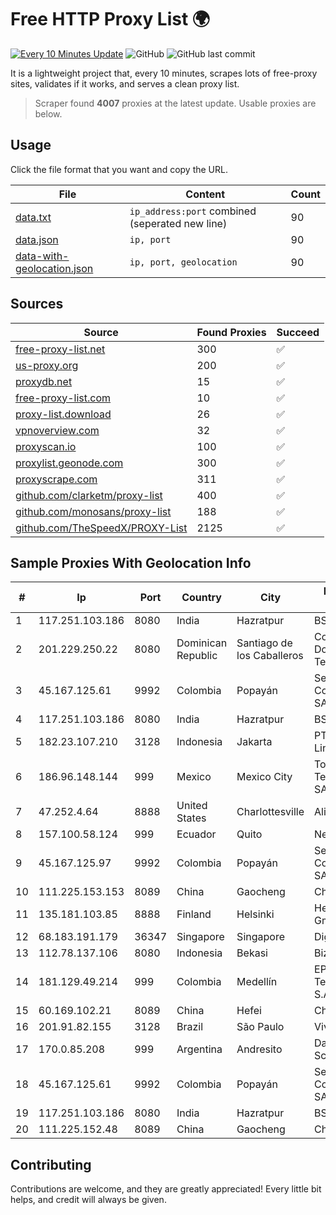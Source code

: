 
# Free HTTP Proxy List 🌍

[![Every 10 Minutes Update](https://github.com/mertguvencli/http-proxy-list/actions/workflows/main.yml/badge.svg?branch=main)](https://github.com/mertguvencli/http-proxy-list/actions/workflows/main.yml)
![GitHub](https://img.shields.io/github/license/mertguvencli/http-proxy-list)
![GitHub last commit](https://img.shields.io/github/last-commit/mertguvencli/http-proxy-list)

It is a lightweight project that, every 10 minutes, scrapes lots of free-proxy sites, validates if it works, and serves a clean proxy list.


> Scraper found **4007** proxies at the latest update. Usable proxies are below.

## Usage

Click the file format that you want and copy the URL.


|File|Content|Count|
|----|-------|-----|
|[data.txt](https://raw.githubusercontent.com/mertguvencli/http-proxy-list/main/proxy-list/data.txt)|`ip_address:port` combined (seperated new line)|90|
|[data.json](https://raw.githubusercontent.com/mertguvencli/http-proxy-list/main/proxy-list/data.json)|`ip, port`|90|
|[data-with-geolocation.json](https://raw.githubusercontent.com/mertguvencli/http-proxy-list/main/proxy-list/data-with-geolocation.json)|`ip, port, geolocation`|90|

## Sources

|Source|Found Proxies|Succeed|
|------|-------------|-------|
|[free-proxy-list.net](https://free-proxy-list.net)|300|✅|
|[us-proxy.org](https://www.us-proxy.org)|200|✅|
|[proxydb.net](http://proxydb.net)|15|✅|
|[free-proxy-list.com](https://free-proxy-list.com/?page=&port=&type%5B%5D=http&type%5B%5D=https&up_time=0&search=Search)|10|✅|
|[proxy-list.download](https://www.proxy-list.download/HTTP)|26|✅|
|[vpnoverview.com](https://vpnoverview.com/privacy/anonymous-browsing/free-proxy-servers)|32|✅|
|[proxyscan.io](https://www.proxyscan.io)|100|✅|
|[proxylist.geonode.com](https://proxylist.geonode.com/api/proxy-list?limit=300&page=1&sort_by=lastChecked&sort_type=desc&protocols=http,https)|300|✅|
|[proxyscrape.com](https://api.proxyscrape.com/v2/?request=displayproxies&protocol=http&timeout=10000&country=all&ssl=all&anonymity=all)|311|✅|
|[github.com/clarketm/proxy-list](https://raw.githubusercontent.com/clarketm/proxy-list/master/proxy-list-raw.txt)|400|✅|
|[github.com/monosans/proxy-list](https://raw.githubusercontent.com/monosans/proxy-list/main/proxies/http.txt)|188|✅|
|[github.com/TheSpeedX/PROXY-List](https://raw.githubusercontent.com/TheSpeedX/PROXY-List/master/http.txt)|2125|✅|


## Sample Proxies With Geolocation Info

|#|Ip|Port|Country|City|Internet Service Provider|
|-|--|----|-------|----|-------------------------|
|1|117.251.103.186|8080|India|Hazratpur|BSNL Internet|
|2|201.229.250.22|8080|Dominican Republic|Santiago de los Caballeros|Compañía Dominicana de Teléfonos S. A.|
|3|45.167.125.61|9992|Colombia|Popayán|Sepcom Comunicaciones SAS|
|4|117.251.103.186|8080|India|Hazratpur|BSNL Internet|
|5|182.23.107.210|3128|Indonesia|Jakarta|PT Aplikanusa Lintasarta|
|6|186.96.148.144|999|Mexico|Mexico City|Total Play Telecomunicaciones SA De CV|
|7|47.252.4.64|8888|United States|Charlottesville|Alibaba.com LLC|
|8|157.100.58.124|999|Ecuador|Quito|Nedetel S.A.|
|9|45.167.125.97|9992|Colombia|Popayán|Sepcom Comunicaciones SAS|
|10|111.225.153.153|8089|China|Gaocheng|Chinanet|
|11|135.181.103.85|8888|Finland|Helsinki|Hetzner Online GmbH|
|12|68.183.191.179|36347|Singapore|Singapore|DigitalOcean, LLC|
|13|112.78.137.106|8080|Indonesia|Bekasi|Biznet Networks|
|14|181.129.49.214|999|Colombia|Medellín|EPM Telecomunicaciones S.A. E.S.P.|
|15|60.169.102.21|8089|China|Hefei|Chinanet|
|16|201.91.82.155|3128|Brazil|São Paulo|Vivo|
|17|170.0.85.208|999|Argentina|Andresito|Dardo Rene Schroder|
|18|45.167.125.61|9992|Colombia|Popayán|Sepcom Comunicaciones SAS|
|19|117.251.103.186|8080|India|Hazratpur|BSNL Internet|
|20|111.225.152.48|8089|China|Gaocheng|Chinanet|



## Contributing

Contributions are welcome, and they are greatly appreciated! Every
little bit helps, and credit will always be given.

